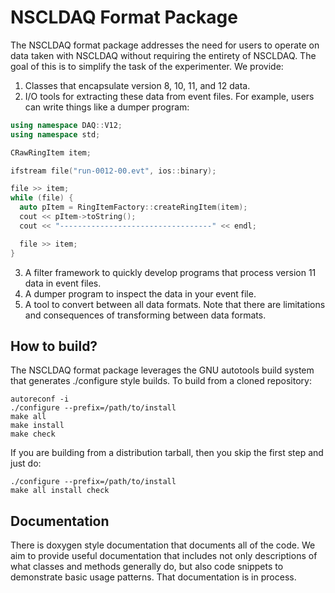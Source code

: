 NSCLDAQ Format Package
=========================

The NSCLDAQ format package addresses the need for users to operate on data
taken with NSCLDAQ without requiring the entirety of NSCLDAQ. The goal of this
is to simplify the task of the experimenter. We provide:

1. Classes that encapsulate version 8, 10, 11, and 12 data.
2. I/O tools for extracting these data from event files. For example, users can
   write things like a dumper program: 

```cpp
using namespace DAQ::V12;
using namespace std;

CRawRingItem item; 

ifstream file("run-0012-00.evt", ios::binary);

file >> item;
while (file) {
  auto pItem = RingItemFactory::createRingItem(item);
  cout << pItem->toString();
  cout << "----------------------------------" << endl;

  file >> item;
}
```

3. A filter framework to quickly develop programs that process version 11
   data in event files.
4. A dumper program to inspect the data in your event file.
5. A tool to convert between all data formats. Note that there are limitations and 
   consequences of transforming between data formats.

## How to build?


The NSCLDAQ format package leverages the GNU autotools build system that generates
./configure style builds. To build from a cloned repository:

```
autoreconf -i
./configure --prefix=/path/to/install
make all 
make install 
make check
```

If you are building from a distribution tarball, then you skip the first step and just do:

```
./configure --prefix=/path/to/install
make all install check
```

## Documentation

There is doxygen style documentation that documents all of the code. We aim to provide useful
documentation that includes not only descriptions of what classes and methods generally do, but
also code snippets to demonstrate basic usage patterns. That documentation is in process.
